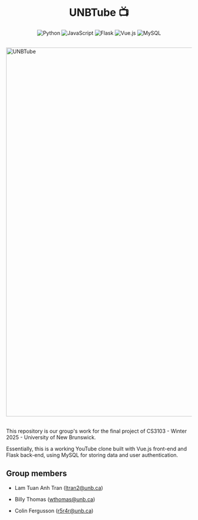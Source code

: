 <h1 align="center">UNBTube 📺</h1>

<p align="center">
  <img alt="Python" src="https://img.shields.io/badge/Python-3776AB?style=for-the-badge&logo=python&logoColor=white">
  <img alt="JavaScript" src="https://img.shields.io/badge/JavaScript-F7DF1E?style=for-the-badge&logo=javascript&logoColor=black">
  <img alt="Flask" src="https://img.shields.io/badge/Flask-000000?style=for-the-badge&logo=flask&logoColor=white">
  <img alt="Vue.js" src="https://img.shields.io/badge/Vue.js-4FC08D?style=for-the-badge&logo=vuedotjs&logoColor=white">
  <img alt="MySQL" src="https://img.shields.io/badge/MySQL-4479A1?style=for-the-badge&logo=mysql&logoColor=white">
</p>

<br><img width="1000" alt="UNBTube" src="https://github.com/user-attachments/assets/c31e1232-89c4-49e3-a580-fbe6c30cef39" />

<br>This repository is our group's work for the final project of CS3103 - Winter 2025 - University of New Brunswick.

Essentially, this is a working YouTube clone built with Vue.js front-end and Flask back-end, using MySQL for storing data and user authentication.

## Group members
- Lam Tuan Anh Tran (ltran2@unb.ca)

- Billy Thomas (wthomas@unb.ca)

- Colin Fergusson (r5r4r@unb.ca)
